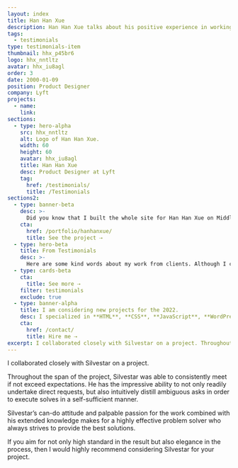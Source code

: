 ```yaml
---
layout: index
title: Han Han Xue
description: Han Han Xue talks about his positive experience in working with Silvestar Bistrović.
tags:
  - testimonials
type: testimonials-item
thumbnail: hhx_p45br6
logo: hhx_nntltz
avatar: hhx_iu8agl
order: 3
date: 2000-01-09
position: Product Designer
company: Lyft
projects:
  - name:
    link:
sections:
  - type: hero-alpha
    src: hhx_nntltz
    alt: Logo of Han Han Xue.
    width: 60
    height: 60
    avatar: hhx_iu8agl
    title: Han Han Xue
    desc: Product Designer at Lyft
    tag:
      href: /testimonials/
      title: /Testimonials
sections2:
  - type: banner-beta
    desc: >-
      Did you know that I built the whole site for Han Han Xue on Middleman framework?
    cta:
      href: /portfolio/hanhanxue/
      title: See the project ⇢
  - type: hero-beta
    title: From Testimonials
    desc: >-
      Here are some kind words about my work from clients. Although I collaborated with clients from more than 10 countries, most of them come from **The United States**.
  - type: cards-beta
    cta:
      title: See more ⇢
    filter: testimonials
    exclude: true
  - type: banner-alpha
    title: I am considering new projects for the 2022.
    desc: I specialized in **HTML**, **CSS**, **JavaScript**, **WordPress**, **Shopify**, and **JAMstack** technologies.
    cta:
      href: /contact/
      title: Hire me ⇢
excerpt: I collaborated closely with Silvestar on a project. Throughout the span of the project, Silvestar...
---
```


I collaborated closely with Silvestar on a project.

Throughout the span of the project, Silvestar was able to consistently meet if not exceed expectations. He has the impressive ability to not only readily undertake direct requests, but also intuitively distill ambiguous asks in order to execute solves in a self-sufficient manner.

Silvestar’s can-do attitude and palpable passion for the work combined with his extended knowledge makes for a highly effective problem solver who always strives to provide the best solutions.

If you aim for not only high standard in the result but also elegance in the process, then I would highly recommend considering Silvestar for your project.
